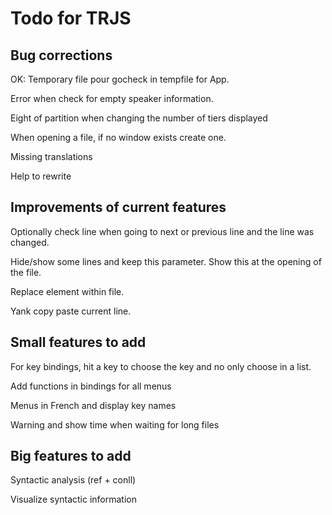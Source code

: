 # Todo for TRJS

## Bug corrections

OK: Temporary file pour gocheck in tempfile for App.

Error when check for empty speaker information.

Eight of partition when changing the number of tiers displayed

When opening a file, if no window exists create one.

Missing translations

Help to rewrite

## Improvements of current features

Optionally check line when going to next or previous line and the line was changed.

Hide/show some lines and keep this parameter. Show this at the opening of the file.

Replace element within file.

Yank copy paste current line.

## Small features to add

For key bindings, hit a key to choose the key and no only choose in a list.

Add functions in bindings for all menus

Menus in French and display key names

Warning and show time when waiting for long files

## Big features to add

Syntactic analysis (ref + conll)

Visualize syntactic information